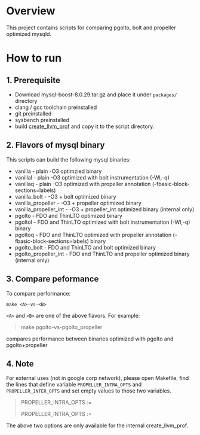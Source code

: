 # Overview
This project contains scripts for comparing pgolto, bolt and propeller optimized mysqld.

# How to run
## 1. Prerequisite

- Download mysql-boost-8.0.29.tar.gz and place it under ```packages/``` directory
- clang / gcc toolchain preinstalled 
- git preinstalled
- sysbench preinstalled
- build [create_llvm_prof](https://github.com/google/autofdo) and copy it to the script directory.

## 2. Flavors of mysql binary
This scripts can build the following mysql binaries:
- vanilla - plain -O3 optimzied binary 
- vanillal - plain -O3 optimized with bolt instrumentation (-Wl,-q)
- vanillaq - plain -O3 optimized with propeller annotation (-fbasic-block-sections=labels)
- vanilla_bolt - -O3 + bolt optimized binary
- vanilla_propeller - -O3 + propeller optimized binary
- vanilla_propeller_int - -O3 + propeller_int optimized binary (internal only)
- pgolto - FDO and ThinLTO optimized binary
- pgoltol - FDO and ThinLTO optimized with bolt instrumentation (-Wl,-q) binary
- pgoltoq - FDO and ThinLTO optimized with propeller annotation (-fbasic-block-sections=labels) binary
- pgolto_bolt - FDO and ThinLTO and bolt optimized binary
- pgolto_propeller_int - FDO and ThinLTO and propeller optimized binary (internal only)

## 3. Compare peformance

To compare performance:

```make <A>-vs-<B>```

```<A>``` and ```<B>``` are one of the above flavors. For example:

> make pgolto-vs-pgolto_propeller

compares performance between binaries optimized with pgolto and pgolto+propeller

## 4. Note

For external uses (not in google corp network), please open Makefile,
find the lines that define variable ```PROPELLER_INTRA_OPTS``` and
```PROPELLER_INTER_OPTS``` and set empty values to those two variables.

>PROPELLER_INTRA_OPTS :=
>
>PROPELLER_INTRA_OPTS :=

The above two options are only available for the internal create_llvm_prof.
